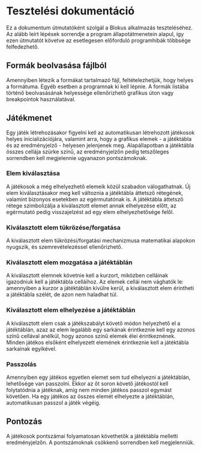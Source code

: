 # Tesztelési dokumentáció

Ez a dokumentum útmutatóként szolgál a Blokus alkalmazás teszteléséhez. Az alább leírt lépések sorrendje a program állapotátmenetein alapul, így ezen útmutatót követve az esetlegesen előforduló programhibák többsége felfedezhető.

## Formák beolvasása fájlból

Amennyiben létezik a formákat tartalmazó fájl, feltételezhetjük, hogy helyes a formátuma. Egyéb esetben a programnak ki kell lépnie. A formák listába történő beolvasásának helyessége ellenőrizhető grafikus úton vagy breakpointok használatával.

## Játékmenet

Egy játék létrehozásakor figyelni kell az automatikusan létrehozott játékosok helyes inicializációjára, valamint arra, hogy a grafikus elemek - a játéktábla és az eredményjelző - helyesen jelenjenek meg. Alapállapotban a játéktábla összes cellája szürke színű, az eredményjelzőn pedig tetszőleges sorrendben kell megjelennie ugyanazon pontszámoknak.

### Elem kiválasztása

A játékosok a még elhelyezhető elemeik közül szabadon válogathatnak. Új elem kiválasztásakor meg kell változnia a játéktábla áttetsző rétegének, valamint bizonyos esetekben az egérmutatónak is. A játéktábla áttetsző rétege szimbolizálja a kiválasztott elemet annak elhelyezése előtt, az egérmutató pedig visszajelzést ad egy elem elhelyezhetősége felől.

### Kiválasztott elem tükrözése/forgatása

A kiválasztott elem tükrözési/forgatási mechanizmusa matematikai alapokon nyugszik, és szemrevételezéssel ellenőrizhető.

### Kiválasztott elem mozgatása a játéktáblán

A kiválasztott elemnek követnie kell a kurzort, miközben celláinak igazodniuk kell a játéktábla celláihoz. Az elemek cellái nem vághatók le: amennyiben a kurzor a játéktáblán kívülre kerül, a kiválasztott elem érintheti a játéktábla szélét, de azon nem haladhat túl.

### Kiválasztott elem elhelyezése a játéktáblán

A kiválasztott elem csak a játékszabályt követő módon helyezhető el a játéktáblán, azaz az elem legalább egy sarkának érintkeznie kell egy azonos színű cellával anélkül, hogy azonos színű elemek élei érintkeznének. Minden játékos elsőként elhelyezett elemének érintkeznie kell a játéktábla sarkainak egyikével.

### Passzolás

Amennyiben egy játékos egyetlen elemet sem tud elhelyezni a játéktáblán, lehetősége van passzolni. Ekkor az őt soron követő játékostól kell folytatódnia a játéknak, amíg nem minden játékos passzol egymást követően. Ha egy játékos az összes elemét elhelyezte a játéktáblán, automatikusan passzol a játék végéig.

## Pontozás

A játékosok pontszámai folyamatosan követhetők a játéktábla melletti eredményjelzőn. A pontszámoknak csökkenő sorrendben kell megjelenniük.
